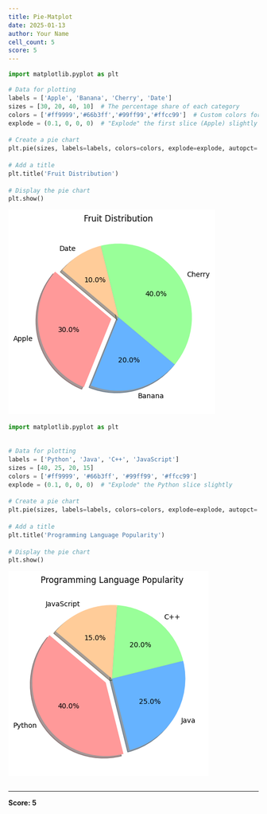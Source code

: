 ```yaml
---
title: Pie-Matplot
date: 2025-01-13
author: Your Name
cell_count: 5
score: 5
---
```


```python
import matplotlib.pyplot as plt

```


```python
# Data for plotting
labels = ['Apple', 'Banana', 'Cherry', 'Date']
sizes = [30, 20, 40, 10]  # The percentage share of each category
colors = ['#ff9999','#66b3ff','#99ff99','#ffcc99']  # Custom colors for each slice
explode = (0.1, 0, 0, 0)  # "Explode" the first slice (Apple) slightly

# Create a pie chart
plt.pie(sizes, labels=labels, colors=colors, explode=explode, autopct='%1.1f%%', shadow=True, startangle=140)

# Add a title
plt.title('Fruit Distribution')

# Display the pie chart
plt.show()
```


    
![png](pie-matplot_files/pie-matplot_1_0.png)
    



```python
import matplotlib.pyplot as plt



```


```python
# Data for plotting
labels = ['Python', 'Java', 'C++', 'JavaScript']
sizes = [40, 25, 20, 15]
colors = ['#ff9999', '#66b3ff', '#99ff99', '#ffcc99']
explode = (0.1, 0, 0, 0)  # "Explode" the Python slice slightly

# Create a pie chart
plt.pie(sizes, labels=labels, colors=colors, explode=explode, autopct='%1.1f%%', shadow=True, startangle=140)

# Add a title
plt.title('Programming Language Popularity')

# Display the pie chart
plt.show()
```


    
![png](pie-matplot_files/pie-matplot_3_0.png)
    



```python

```


---
**Score: 5**
